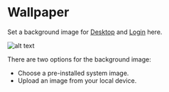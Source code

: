 # Wallpaper

Set a background image for [Desktop](../desktop.md) and [Login](../setup/login.md) here.

![alt text](/images/how-to/olares/wallpaper.png)

There are two options for the background image:
- Choose a pre-installed system image.
- Upload an image from your local device.
